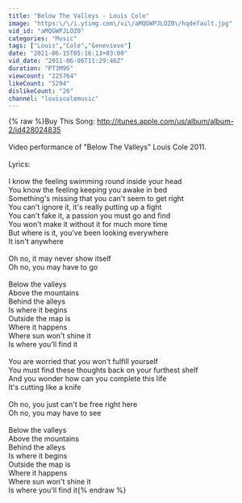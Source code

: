 ```yaml
---
title: "Below The Valleys - Louis Cole"
image: "https:\/\/i.ytimg.com\/vi\/aMQGWPJLOZ0\/hqdefault.jpg"
vid_id: "aMQGWPJLOZ0"
categories: "Music"
tags: ["Louis","Cole","Genevieve"]
date: "2021-06-15T05:16:13+03:00"
vid_date: "2011-06-06T11:29:46Z"
duration: "PT3M9S"
viewcount: "225764"
likeCount: "5294"
dislikeCount: "26"
channel: "louiscolemusic"
---
```

{% raw %}Buy This Song: <a rel="nofollow" target="blank" href="http://itunes.apple.com/us/album/album-2/id428024835">http://itunes.apple.com/us/album/album-2/id428024835</a><br /><br />Video performance of &quot;Below The Valleys&quot; Louis Cole 2011. <br /><br />Lyrics:<br /><br />I know the feeling swimming round inside your head<br />You know the feeling keeping you awake in bed<br />Something's missing that you can't seem to get right<br />You can't ignore it, it's really putting up a fight<br />You can't fake it, a passion you must go and find<br />You won't make it without it for much more time<br />But where is it, you've been looking everywhere<br />It isn't anywhere<br /><br />Oh no, it may never show itself<br />Oh no, you may have to go<br /><br />Below the valleys<br />Above the mountains<br />Behind the alleys<br />Is where it begins<br />Outside the map is<br />Where it happens<br />Where sun won't shine it<br />Is where you'll find it<br /><br />You are worried that you won't fulfill yourself <br />You must find these thoughts back on your furthest shelf<br />And you wonder how can you complete this life<br />It's cutting like a knife<br /><br />Oh no, you just can't be free right here<br />Oh no, you may have to see<br /><br />Below the valleys<br />Above the mountains<br />Behind the alleys<br />Is where it begins<br />Outside the map is<br />Where it happens<br />Where sun won't shine it<br />Is where you'll find it{% endraw %}
